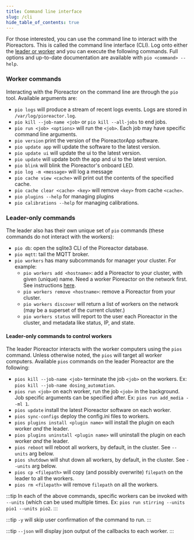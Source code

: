 ```yaml
---
title: Command line interface
slug: /cli
hide_table_of_contents: true
---
```


For those interested, you can use the command line to interact with the Pioreactors. This is called the command line interface (CLI). Log onto either the [leader or worker](/user-guide/create-cluster) and you can execute the following commands. Full options and up-to-date documentation are available with `pio <command> --help`.

### Worker commands

Interacting with the Pioreactor on the command line are through the `pio` tool. Available arguments are:

*   `pio logs` will produce a stream of recent logs events. Logs are stored in `/var/log/pioreactor.log`.
*   `pio kill --job-name <job>` or `pio kill --all-jobs` to end jobs.
*   `pio run <job> <options>` will run the `<job>`. Each job may have specific command line arguments.
*   `pio version` print the version of the PioreactorApp software.
*   `pio update app` will update the software to the latest version.
*   `pio update ui` will update the ui to the latest version.
*   `pio update` will update both the app and ui to the latest version.
*   `pio blink` will blink the Pioreactor's onboard LED.
*   `pio log -m <message>` will log a message
*   `pio cache view <cache>` will print out the contents of the specified cache.
*   `pio cache clear <cache> <key>` will remove `<key>` from cache `<cache>`.
*   `pio plugins --help` for managing plugins
*   `pio calibrations --help` for managing calibrations.


### Leader-only commands

The leader also has their own unique set of `pio` commands (these commands do not interact with the workers):

*   `pio db`: open the sqlite3 CLI of the Pioreactor database.
*   `pio mqtt`: tail the MQTT broker.
*   `pio workers` has many subcommands for manager your cluster. For example:
    *   `pio workers add <hostname>`: add a Pioreactor to your cluster, with given (unique) name. Need a worker Pioreactor on the network first. See instructions [here](https://github.com/Pioreactor/pioreactor/wiki/Installation).
    *   `pio workers remove <hostname>`: remove a Pioreactor from your cluster.
    *   `pio workers discover` will return a list of workers on the network (may be a superset of the current cluster.)
    *   `pio workers status` will report to the user each Pioreactor in the cluster, and metadata like status, IP, and state.

#### Leader-only commands to control workers

The leader Pioreactor interacts with the worker computers using the `pios` command. Unless otherwise noted, the `pios` will target all worker computers. Available `pios` commands on the leader Pioreactor are the following:

*   `pios kill --job-name <job>` terminate the job `<job>` on the workers. Ex: `pios kill --job-name dosing_automation`.
*   `pios run <job>` on each worker, run the job `<job>` in the background. Job specific arguments can be specified after. Ex: `pios run add_media --ml 1`.
*   `pios update` install the latest Pioreactor software on each worker.
*   `pios sync-configs` deploy the config.ini files to workers.
*   `pios plugins install <plugin name>` will install the plugin on each worker _and_ the leader.
*   `pios plugins uninstall <plugin name>` will uninstall the plugin on each worker _and_ the leader.
*   `pios reboot` will reboot all workers, by default, in the cluster. See `--units` arg below.
*   `pios shutdown` will shut down all workers, by default, in the cluster. See `--units` arg below.
*   `pios cp <filepath>` will copy (and possibly overwrite) `filepath` on the leader to all the workers.
*   `pios rm <filepath>` will remove `filepath` on all the workers.

:::tip
In each of the above commands, specific workers can be invoked with `--units` (which can be used multiple times. Ex: `pios run stirring --units pio1 --units pio2`.
:::

:::tip
`-y` will skip user confirmation of the command to run.
:::

:::tip
`--json` will display json output of the callbacks to each worker.
:::